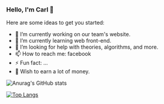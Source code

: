 ### Hello, I'm Carl 👋

Here are some ideas to get you started:
- 🔭 I’m currently working on our team's website.
- 🌱 I’m currently learning web front-end.
- 🤔 I’m looking for help with theories, algorithms, and more.
- 📫 How to reach me: facebook
- ⚡ Fun fact: ...
- 🌟 Wish to earn a lot of money.

![Anurag's GitHub stats](https://github-readme-stats.vercel.app/api?username=federico101&show_icons=true&theme=merko)

[![Top Langs](https://github-readme-stats.vercel.app/api/top-langs/?username=federico101&layout=compact)](https://github.com/anuraghazra/github-readme-stats)
